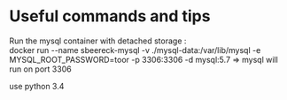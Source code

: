 # Useful commands and tips

Run the mysql container with detached storage :  
docker run --name sbeereck-mysql -v ./mysql-data:/var/lib/mysql -e MYSQL_ROOT_PASSWORD=toor -p 3306:3306 -d mysql:5.7
=> mysql will run on port 3306  

use python 3.4
